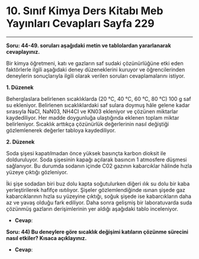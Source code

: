 # 10. Sınıf Kimya Ders Kitabı Meb Yayınları Cevapları Sayfa 229

---

**Soru: 44-49. soruları aşağıdaki metin ve tablolardan yararlanarak cevaplayınız.**

Bir kimya öğretmeni, katı ve gazların saf sudaki çözünürlüğüne etki eden faktörlerle ilgili aşağıdaki deney düzeneklerini kuruyor ve öğrencilerinden deneylerin sonuçlarıyla ilgili olarak verilen soruları cevaplamalarını istiyor.

**1. Düzenek**

 Beherglaslara belirlenen sıcaklıklarda (20 °C, 40 °C, 60 °C, 80 °C) 100 g saf su ekleniyor. Belirlenen sıcaklıklardaki saf sulara doymuş hâle gelene kadar sırasıyla NaCI, NaN03, NH4CI ve KN03 ekleniyor ve çözünen miktarlar kaydediliyor. Her madde doygunluğa ulaştığında eklenen toplam miktar belirleniyor. Sıcaklık arttıkça çözünürlük değerlerinin nasıl değiştiği gözlemlenerek değerler tabloya kaydediliyor.

**2. Düzenek**

 Soda şişesi kapatılmadan önce yüksek basınçta karbon dioksit ile dolduruluyor. Soda şişesinin kapağı açılarak basıncın 1 atmosfere düşmesi sağlanıyor. Bu durumda sodanın içinde C02 gazının kabarcıklar hâlinde hızla yüzeye çıktığı gözleniyor.

 İki şişe sodadan biri buz dolu kapta soğutulurken diğeri ılık su dolu bir kaba yerleştirilerek hafifçe ısıtılıyor. Şişeler gözlemlendiğinde ısınan şişede gaz kabarcıklarının hızla su yüzeyine çıktığı, soğuk şişede ise kabarcıkların daha az ve yavaş olduğu fark ediliyor. Daha sonra gelişmiş bir laboratuvarda suda çözünmüş gazların derişimlerinin yer aldığı aşağıdaki tablo inceleniyor.

-   **Cevap**:

**Soru: 44) Bu deneylere göre sıcaklık değişimi katıların çözünme sürecini nasıl etkiler? Kısaca açıklayınız.**

-   **Cevap**: